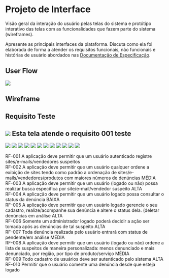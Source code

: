 
# Projeto de Interface

Visão geral da interação do usuário pelas telas do sistema e protótipo interativo das telas com as funcionalidades que fazem parte do sistema (wireframes).

 Apresente as principais interfaces da plataforma. Discuta como ela foi elaborada de forma a atender os requisitos funcionais, não funcionais e histórias de usuário abordados nas <a href="2-Especificação do Projeto.md"> Documentação de Especificação</a>.

## User Flow 

![](https://github.com/ICEI-PUC-Minas-PMV-SI/pmv-si-2022-2-e1-proj-web-t3-sos-web/blob/main/docs/img/User%20Flow.jpg)

## Wireframe

## Requisito Teste

![](https://github.com/ICEI-PUC-Minas-PMV-SI/pmv-si-2022-2-e1-proj-web-t3-sos-web/blob/main/docs/img/telas/Login.jpg)
Esta tela atende o requisito 001 teste
---


![](https://github.com/ICEI-PUC-Minas-PMV-SI/pmv-si-2022-2-e1-proj-web-t3-sos-web/blob/main/docs/img/cadastro.jpg)
![](https://github.com/ICEI-PUC-Minas-PMV-SI/pmv-si-2022-2-e1-proj-web-t3-sos-web/blob/main/docs/img/telas/Recupera%C3%A7%C3%A3o%20de%20Senha%204%201.jpg)
![](https://github.com/ICEI-PUC-Minas-PMV-SI/pmv-si-2022-2-e1-proj-web-t3-sos-web/blob/main/docs/img/telas/Entrar%20como%20convidado%202.jpg)
![](https://github.com/ICEI-PUC-Minas-PMV-SI/pmv-si-2022-2-e1-proj-web-t3-sos-web/blob/main/docs/img/telas/Acompanhar%20den%C3%BAncia%201.jpg)
![](https://github.com/ICEI-PUC-Minas-PMV-SI/pmv-si-2022-2-e1-proj-web-t3-sos-web/blob/main/docs/img/telas/Den%C3%BAncias1.jpg)
![](https://github.com/ICEI-PUC-Minas-PMV-SI/pmv-si-2022-2-e1-proj-web-t3-sos-web/blob/main/docs/img/telas/Tela%20do%20usu%C3%A1rio%201.jpg)
![](https://github.com/ICEI-PUC-Minas-PMV-SI/pmv-si-2022-2-e1-proj-web-t3-sos-web/blob/main/docs/img/telas/Acompanhar%20den%C3%BAncia%202.jpg)
![](https://github.com/ICEI-PUC-Minas-PMV-SI/pmv-si-2022-2-e1-proj-web-t3-sos-web/blob/main/docs/img/telas/Criar%20Den%C3%BAncia%20este.jpg)
![](https://github.com/ICEI-PUC-Minas-PMV-SI/pmv-si-2022-2-e1-proj-web-t3-sos-web/blob/main/docs/img/telas/Acompanhar%20den%C3%BAncia%20confirma%C3%A7%C3%A3o%201.jpg)
![](https://github.com/ICEI-PUC-Minas-PMV-SI/pmv-si-2022-2-e1-proj-web-t3-sos-web/blob/main/docs/img/telas/Acompanhar%20den%C3%BAncia%20(2).jpg)
![](https://github.com/ICEI-PUC-Minas-PMV-SI/pmv-si-2022-2-e1-proj-web-t3-sos-web/blob/main/docs/img/telas/Comentarios%20denuncias%20este.jpg)
![](https://github.com/ICEI-PUC-Minas-PMV-SI/pmv-si-2022-2-e1-proj-web-t3-sos-web/blob/main/docs/img/adicionar-comentarios.jpg)

RF-001	A aplicação deve permitir que um usuário autenticado registre sites/e-mails/vendedores suspeitos	
RF-002	A aplicação deve permitir que um usuário qualquer ordene a exibição de sites tendo como padrão a ordenação de sites/e-mails/vendedores/produtos com maiores números de denúncias	MÉDIA	
RF-003	A aplicação deve permitir que um usuário (logado ou não) possa realizar busca específica por site/e-mail/vendedor suspeito	ALTA	
RF-004	A aplicação deve permitir que um usuário logado possa consultar o status da denúncia	BAIXA	
RF-005	A aplicação deve permitir que um usuário logado gerencie o seu cadastro, realize/acompanhe sua denúncia e altere o status dela. (deletar denúncias em análise	ALTA	
RF-006	Somente um administrador logado poderá decidir a ação ser tomada após as denúncias de tal suspeito	ALTA	
RF-007	Toda denúncia realizada pelo usuário entrará com status de pendente/em análise	MÉDIA	
RF-008	A aplicação deve permitir que um usuário (logado ou não) ordene a lista de suspeitos de maneira personalizada: menos denunciado e mais denunciado, por região, por tipo de produto/serviço	MÉDIA	
RF-009	Todo cadastro de usuários deve ser autenticado pelo sistema	ALTA	
RF-010	Permitir que o usuário comente uma denúncia desde que esteja logado

